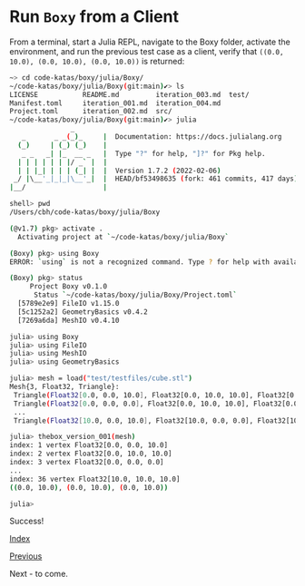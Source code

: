 # Run `Boxy` from a Client

From a terminal, start a Julia REPL, navigate to the Boxy folder, activate the environment, and run the previous test case as a client, verify that `((0.0, 10.0), (0.0, 10.0), (0.0, 10.0))` is returned:

```bash
~> cd code-katas/boxy/julia/Boxy/
~/code-katas/boxy/julia/Boxy(git:main)✔> ls
LICENSE           README.md         iteration_003.md  test/
Manifest.toml     iteration_001.md  iteration_004.md
Project.toml      iteration_002.md  src/
~/code-katas/boxy/julia/Boxy(git:main)✔> julia
               _
   _       _ _(_)_     |  Documentation: https://docs.julialang.org
  (_)     | (_) (_)    |
   _ _   _| |_  __ _   |  Type "?" for help, "]?" for Pkg help.
  | | | | | | |/ _` |  |
  | | |_| | | | (_| |  |  Version 1.7.2 (2022-02-06)
 _/ |\__'_|_|_|\__'_|  |  HEAD/bf53498635 (fork: 461 commits, 417 days)
|__/                   |

shell> pwd
/Users/cbh/code-katas/boxy/julia/Boxy

(@v1.7) pkg> activate .
  Activating project at `~/code-katas/boxy/julia/Boxy`

(Boxy) pkg> using Boxy
ERROR: `using` is not a recognized command. Type ? for help with available commands # nope!  Exit the package manager, return to Julia

(Boxy) pkg> status
     Project Boxy v0.1.0
      Status `~/code-katas/boxy/julia/Boxy/Project.toml`
  [5789e2e9] FileIO v1.15.0
  [5c1252a2] GeometryBasics v0.4.2
  [7269a6da] MeshIO v0.4.10

julia> using Boxy
julia> using FileIO
julia> using MeshIO
julia> using GeometryBasics

julia> mesh = load("test/testfiles/cube.stl")
Mesh{3, Float32, Triangle}:
 Triangle(Float32[0.0, 0.0, 10.0], Float32[0.0, 10.0, 10.0], Float32[0.0, 0.0, 0.0])
 Triangle(Float32[0.0, 0.0, 0.0], Float32[0.0, 10.0, 10.0], Float32[0.0, 10.0, 0.0])
 ...
 Triangle(Float32[10.0, 0.0, 10.0], Float32[10.0, 0.0, 0.0], Float32[10.0, 10.0, 10.0])

julia> thebox_version_001(mesh)
index: 1 vertex Float32[0.0, 0.0, 10.0]
index: 2 vertex Float32[0.0, 10.0, 10.0]
index: 3 vertex Float32[0.0, 0.0, 0.0]
...
index: 36 vertex Float32[10.0, 10.0, 10.0]
((0.0, 10.0), (0.0, 10.0), (0.0, 10.0))

julia>
```

Success!


[Index](README.md)

[Previous](iteration_004.md)

Next - to come.
